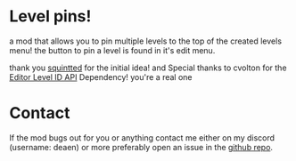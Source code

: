 # Level pins!

a mod that allows you to <cg> pin </c> multiple levels to the top of the created levels menu! 
the button to pin a level is found in it's edit menu.

<cl> thank you [squintted](https://x.com/squintted) for the initial idea! </c>
<co> and Special thanks to cvolton for the [Editor Level ID API](https://github.com/Cvolton/level-id-api-geode) Dependency! you're a real one </c>

# Contact
If the mod bugs out for you or anything contact me either on my discord <cj>(username: deaen)</c> or <cr> more preferably </c> open an issue in the [github repo](https://github.com/deaen/level-pins).